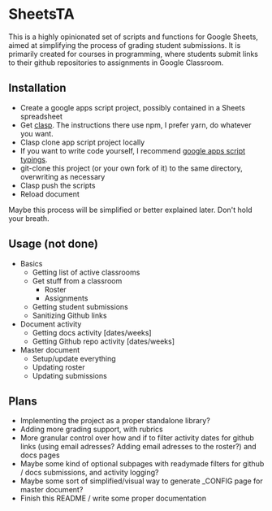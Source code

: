 # SheetsTA
This is a highly opinionated set of scripts and functions for Google Sheets, aimed at simplifying the process of grading student submissions. It is primarily created for courses in programming, where students submit links to their github repositories to assignments in Google Classroom.

## Installation
* Create a google apps script project, possibly contained in a Sheets spreadsheet
* Get [clasp](https://github.com/google/clasp). The instructions there use npm, I prefer yarn, do whatever you want.
* Clasp clone app script project locally
* If you want to write code yourself, I recommend [google apps script typings](https://yarnpkg.com/package?q=google-apps-script&name=%40types%2Fgoogle-apps-script).
* git-clone this project (or your own fork of it) to the same directory, overwriting as necessary
* Clasp push the scripts
* Reload document

Maybe this process will be simplified or better explained later. Don't hold your breath.

## Usage (not done)
* Basics
  * Getting list of active classrooms
  * Get stuff from a classroom
    * Roster
    * Assignments
  * Getting student submissions
  * Sanitizing Github links
* Document activity
  * Getting docs activity [dates/weeks]
  * Getting Github repo activity [dates/weeks]
* Master document
  * Setup/update everything
  * Updating roster
  * Updating submissions

## Plans
* Implementing the project as a proper standalone library?
* Adding more grading support, with rubrics
* More granular control over how and if to filter activity dates for github links (using email adresses? Adding email adresses to the roster?) and docs pages
* Maybe some kind of optional subpages with readymade filters for github / docs submissions, and activity logging?
* Maybe some sort of simplified/visual way to generate _CONFIG page for master document?
* Finish this README / write some proper documentation